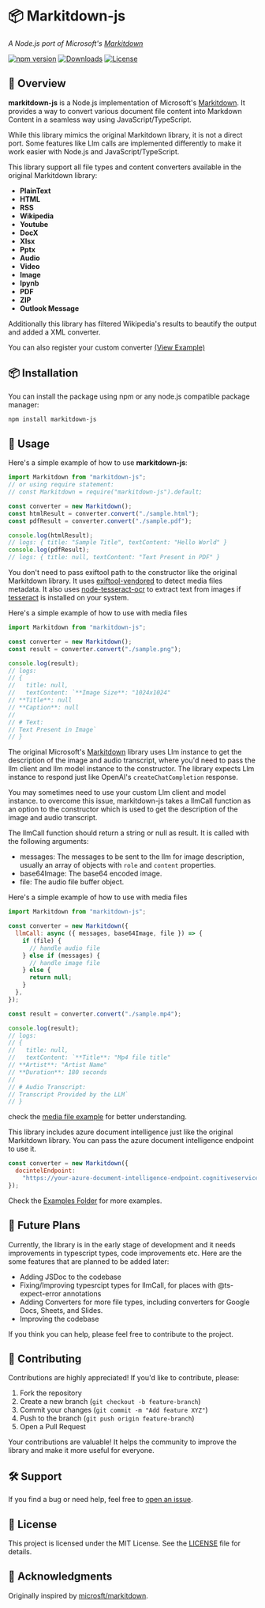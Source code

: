 # 📦 Markitdown-js

_A Node.js port of Microsoft's [Markitdown](https://github.com/microsoft/markitdown)_

[![npm version](https://img.shields.io/npm/v/markitdown-js.svg)](https://www.npmjs.com/package/markitdown-js)
[![Downloads](https://img.shields.io/npm/dt/markitdown-js.svg)](https://www.npmjs.com/package/markitdown-js)
[![License](https://img.shields.io/github/license/Mirza-Glitch/markitdown-js)](https://github.com/Mirza-Glitch/markitdown-js/blob/main/LICENSE)

## 🚀 Overview

**markitdown-js** is a Node.js implementation of Microsoft's [Markitdown](https://github.com/microsoft/markitdown). It provides a way to convert various document file content into Markdown Content in a seamless way using JavaScript/TypeScript.

While this library mimics the original Markitdown library, it is not a direct port. Some features like Llm calls are implemented differently to make it work easier with Node.js and JavaScript/TypeScript.

This library support all file types and content converters available in the original Markitdown library:

- **PlainText**
- **HTML**
- **RSS**
- **Wikipedia**
- **Youtube**
- **DocX**
- **Xlsx**
- **Pptx**
- **Audio**
- **Video**
- **Image**
- **Ipynb**
- **PDF**
- **ZIP**
- **Outlook Message**

Additionally this library has filtered Wikipedia's results to beautify the output and added a XML converter.

You can also register your custom converter [(View Example)](https://github.com/Mirza-Glitch/markitdown-js/blob/main/examples/customParser.ts)

## 📦 Installation

You can install the package using npm or any node.js compatible package manager:

```sh
npm install markitdown-js
```

## 📖 Usage

Here's a simple example of how to use **markitdown-js**:

```javascript
import Markitdown from "markitdown-js";
// or using require statement:
// const Markitdown = require("markitdown-js").default;

const converter = new Markitdown();
const htmlResult = converter.convert("./sample.html");
const pdfResult = converter.convert("./sample.pdf");

console.log(htmlResult);
// logs: { title: "Sample Title", textContent: "Hello World" }
console.log(pdfResult);
// logs: { title: null, textContent: "Text Present in PDF" }
```

You don't need to pass exiftool path to the constructor like the original Markitdown library. It uses [exiftool-vendored](https://www.npmjs.com/package/exiftool-vendored) to detect media files metadata. It also uses [node-tesseract-ocr](https://www.npmjs.com/package/node-tesseract-ocr) to extract text from images if [tesseract](https://github.com/tesseract-ocr/tesseract) is installed on your system.

Here's a simple example of how to use with media files

```javascript
import Markitdown from "markitdown-js";

const converter = new Markitdown();
const result = converter.convert("./sample.png");

console.log(result);
// logs:
// {
//   title: null,
//   textContent: `**Image Size**: "1024x1024"
// **Title**: null
// **Caption**: null
//
// # Text:
// Text Present in Image`
// }
```

The original Microsoft's [Markitdown](https://github.com/microsoft/markitdown) library uses Llm instance to get the description of the image and audio transcript, where you'd need to pass the llm client and llm model instance to the constructor. The library expects Llm instance to respond just like OpenAI's `createChatCompletion` response.

You may sometimes need to use your custom Llm client and model instance. to overcome this issue, markitdown-js takes a llmCall function as an option to the constructor which is used to get the description of the image and audio transcript.

The llmCall function should return a string or null as result. It is called with the following arguments:

- messages: The messages to be sent to the llm for image description, usually an array of objects with `role` and `content` properties.
- base64Image: The base64 encoded image.
- file: The audio file buffer object.

Here's a simple example of how to use with media files

```javascript
import Markitdown from "markitdown-js";

const converter = new Markitdown({
  llmCall: async ({ messages, base64Image, file }) => {
    if (file) {
      // handle audio file
    } else if (messages) {
      // handle image file
    } else {
      return null;
    }
  },
});

const result = converter.convert("./sample.mp4");

console.log(result);
// logs:
// {
//   title: null,
//   textContent: `**Title**: "Mp4 file title"
// **Artist**: "Artist Name"
// **Duration**: 180 seconds
//
// # Audio Transcript:
// Transcript Provided by the LLM`
// }
```

check the [media file example](https://github.com/Mirza-Glitch/markitdown-js/blob/main/examples/multi-media.ts) for better understanding.

This library includes azure document intelligence just like the original Markitdown library. You can pass the azure document intelligence endpoint to use it.

```javascript
const converter = new Markitdown({
  docintelEndpoint:
    "https://your-azure-document-intelligence-endpoint.cognitiveservices.azure.com/",
});
```

Check the [Examples Folder](https://github.com/Mirza-Glitch/markitdown-js/tree/main/examples) for more examples.

## 🔮 Future Plans

Currently, the library is in the early stage of development and it needs improvements in typescript types, code improvements etc. Here are the some features that are planned to be added later:

- Adding JSDoc to the codebase
- Fixing/Improving typesrcipt types for llmCall, for places with @ts-expect-error annotations
- Adding Converters for more file types, including converters for Google Docs, Sheets, and Slides.
- Improving the codebase

If you think you can help, please feel free to contribute to the project.

## 🤝 Contributing

Contributions are highly appreciated! If you'd like to contribute, please:

1.  Fork the repository
2.  Create a new branch (`git checkout -b feature-branch`)
3.  Commit your changes (`git commit -m "Add feature XYZ"`)
4.  Push to the branch (`git push origin feature-branch`)
5.  Open a Pull Request

Your contributions are valuable! It helps the community to improve the library and make it more useful for everyone.

## 🛠 Support

If you find a bug or need help, feel free to [open an issue](https://github.com/Mirza-Glitch/migodb/issues).

## 📜 License

This project is licensed under the MIT License. See the [LICENSE](https://github.com/Mirza-Glitch/markitdown-js/blob/main/LICENSE) file for details.

## 🎉 Acknowledgments

Originally inspired by [microsft/markitdown](https://github.com/microsoft/markitdown).
